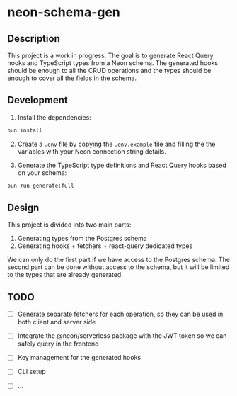 # neon-schema-gen

## Description

This project is a work in progress. The goal is to generate React Query hooks and TypeScript types from a Neon schema. The generated hooks should be enough to all the CRUD operations and the types should be enough to cover all the fields in the schema.

## Development

1. Install the dependencies:

```bash
bun install
```

2. Create a `.env` file by copying the `.env.example` file and filling the the variables with your Neon connection string details.


3. Generate the TypeScript type definitions and React Query hooks based on your schema:

```bash
bun run generate:full
```

## Design

This project is divided into two main parts:

1. Generating types from the Postgres schema
2. Generating hooks + fetchers + react-query dedicated types

We can only do the first part if we have access to the Postgres schema. The second part can be done without access to the schema, but it will be limited to the types that are already generated.

## TODO

- [ ] Generate separate fetchers for each operation, so they can be used in both client and server side
- [ ] Integrate the @neon/serverless package with the JWT token so we can safely query in the frontend
- [ ] Key management for the generated hooks
- [ ] CLI setup
- [ ] ...







